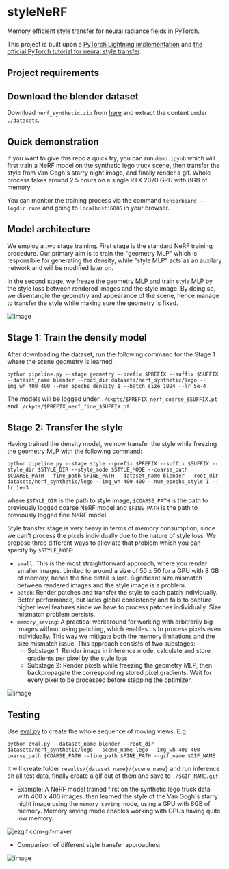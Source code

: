 # styleNeRF

Memory efficient style transfer for neural radiance fields in PyTorch. 

This project is built upon a [PyTorch Lightning implementation](https://github.com/kwea123/nerf_pl) and [the official PyTorch tutorial for neural style transfer](https://pytorch.org/tutorials/advanced/neural_style_tutorial.html). 

## Project requirements

## Download the blender dataset

Download `nerf_synthetic.zip` from [here](https://drive.google.com/drive/folders/128yBriW1IG_3NJ5Rp7APSTZsJqdJdfc1) and extract the content under `./datasets`.

## Quick demonstration

If you want to give this repo a quick try, you can run `demo.ipynb` which will first train a NeRF model on the synthetic lego truck scene, then transfer the style from Van Gogh's starry night image, and finally render a gif. Whole process takes around 2.5 hours on a single RTX 2070 GPU with 8GB of memory.

You can monitor the training process via the command `tensorboard --logdir runs` and going to `localhost:6006` in your browser.

## Model architecture

We employ a two stage training. First stage is the standard NeRF training procedure. Our primary aim is to train the "geometry MLP" which is responsible for generating the density, while "style MLP" acts as an auxilary network and will be modified later on.

In the second stage, we freeze the geometry MLP and train style MLP by the style loss between rendered images and the style image. By doing so, we disentangle the geometry and appearance of the scene, hence manage to transfer the style while making sure the geometry is fixed.

![image](https://user-images.githubusercontent.com/40629249/124367192-5d43fe00-dc55-11eb-9408-6e99529007e2.png)

## Stage 1: Train the density model

After downloading the dataset, run the following command for the Stage 1 where the scene geometry is learned:

```
python pipeline.py --stage geometry --prefix $PREFIX --suffix $SUFFIX --dataset_name blender --root_dir datasets/nerf_synthetic/lego --img_wh 400 400 --num_epochs_density 1 --batch_size 1024 --lr 5e-4
```

The models will be logged under `./ckpts/$PREFIX_nerf_coarse_$SUFFIX.pt` and `./ckpts/$PREFIX_nerf_fine_$SUFFIX.pt`

## Stage 2: Transfer the style

Having trained the density model, we now transfer the style while freezing the geometry MLP with the following command:

```
python pipeline.py --stage style --prefix $PREFIX --suffix $SUFFIX --style_dir $STYLE_DIR --style_mode $STYLE_MODE --coarse_path $COARSE_PATH --fine_path $FINE_PATH --dataset_name blender --root_dir datasets/nerf_synthetic/lego --img_wh 400 400 --num_epochs_style 1 --lr 1e-3
```

where `$STYLE_DIR` is the path to style image, `$COARSE_PATH` is the path to previously logged coarse NeRF model and `$FINE_PATH` is the path to previously logged fine NeRF model.

Style transfer stage is very heavy in terms of memory consumption, since we can't process the pixels individually due to the nature of style loss. We propose three different ways to alleviate that problem which you can specify by `$STYLE_MODE`:
- `small`: This is the most straightforward approach, where you render smaller images. Limited to around a size of 50 x 50 for a GPU with 8 GB of memory, hence the fine detail is lost. Significant size mismatch between rendered images and the style image is a problem.
- `patch`: Render patches and transfer the style to each patch individually. Better performance, but lacks global consistency and fails to capture higher level features since we have to process patches individually. Size mismatch problem persists. 
- `memory_saving`: A practical workaround for working with arbitrarily big images without using patching, which enables us to process pixels even individually. This way we mitigate both the memory limitations and the size mismatch issue. This approach consists of two substages:
    - Substage 1: Render image in inference mode, calculate and store gradients per pixel by the style loss
    - Substage 2: Render pixels while freezing the geometry MLP, then backpropagate the corresponding stored pixel gradients. Wait for every pixel to be processed before stepping the optimizer.

![image](https://user-images.githubusercontent.com/40629249/124367388-03443800-dc57-11eb-9e93-5c80d1a724f4.png)

## Testing

Use [eval.py](eval.py) to create the whole sequence of moving views.
E.g.
```
python eval.py --dataset_name blender --root_dir datasets/nerf_synthetic/lego --scene_name lego --img_wh 400 400 --coarse_path $COARSE_PATH --fine_path $FINE_PATH --gif_name $GIF_NAME
```

It will create folder `results/{dataset_name}/{scene_name}` and run inference on all test data, finally create a gif out of them and save to `./$GIF_NAME.gif`.

- Example: A NeRF model trained first on the synthetic lego truck data with 400 x 400 images, then learned the style of the Van Gogh's starry night image using the `memory_saving` mode, using a GPU with 8GB of memory. Memory saving mode enables working with GPUs having quite low memory.   

![ezgif com-gif-maker](https://user-images.githubusercontent.com/40629249/124356665-6ca45680-dc17-11eb-8830-45399841ecdd.gif)

- Comparison of different style transfer approaches:

![image](https://user-images.githubusercontent.com/40629249/124361442-949fb400-dc2f-11eb-87d3-8a92860cc789.png)

